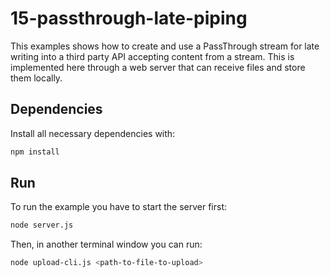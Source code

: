 # 15-passthrough-late-piping

This examples shows how to create and use a PassThrough stream for late writing into a third party API accepting content from a stream. This is implemented here through a web server that can receive files and store them locally.

## Dependencies

Install all necessary dependencies with:

```bash
npm install
```

## Run

To run the example you have to start the server first:

```bash
node server.js
```

Then, in another terminal window you can run:

```bash
node upload-cli.js <path-to-file-to-upload>
```
